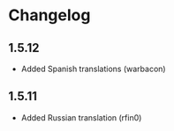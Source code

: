 # Changelog

## 1.5.12

- Added Spanish translations (warbacon)

## 1.5.11

- Added Russian translation (rfin0)
